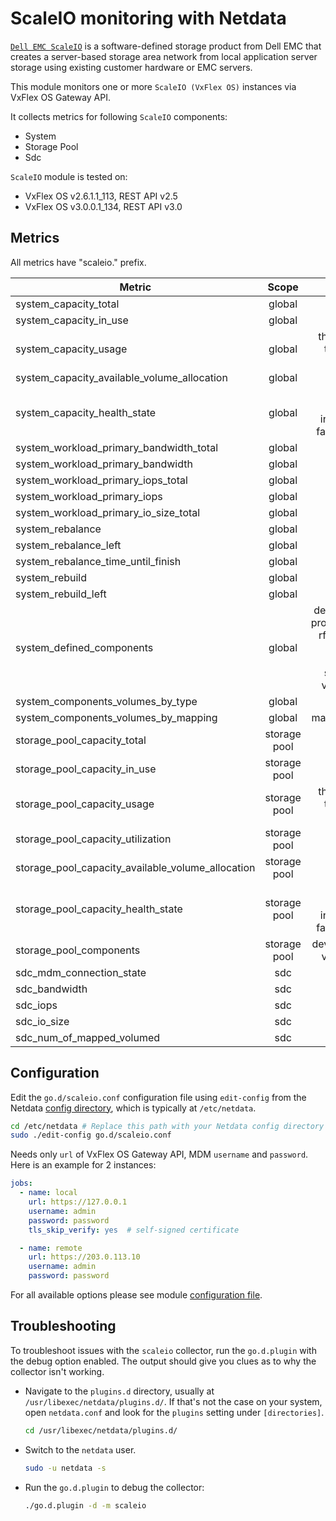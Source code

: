 <!--
title: "ScaleIO monitoring with Netdata"
description: "Monitor the health and performance of ScaleIO storage with zero configuration, per-second metric granularity, and interactive visualizations."
custom_edit_url: "https://github.com/netdata/go.d.plugin/edit/master/modules/scaleio/README.md"
sidebar_label: "ScaleIO"
learn_status: "Published"
learn_topic_type: "References"
learn_rel_path: "Integrations/Monitor/Storage"
-->

# ScaleIO monitoring with Netdata

[`Dell EMC ScaleIO`](https://www.dellemc.com/en-us/storage/data-storage/software-defined-storage.htm) is a
software-defined storage product from Dell EMC that creates a server-based storage area network from local application
server storage using existing customer hardware or EMC servers.

This module monitors one or more `ScaleIO (VxFlex OS)` instances via VxFlex OS Gateway API.

It collects metrics for following `ScaleIO` components:

- System
- Storage Pool
- Sdc

`ScaleIO` module is tested on:

- VxFlex OS v2.6.1.1_113, REST API v2.5
- VxFlex OS v3.0.0.1_134, REST API v3.0

## Metrics

All metrics have "scaleio." prefix.

| Metric                                            |    Scope     |                                                  Dimensions                                                   |   Units    |
|---------------------------------------------------|:------------:|:-------------------------------------------------------------------------------------------------------------:|:----------:|
| system_capacity_total                             |    global    |                                                     total                                                     |    KiB     |
| system_capacity_in_use                            |    global    |                                                    in_use                                                     |    KiB     |
| system_capacity_usage                             |    global    |                                thick, decreased, thin, snapshot, spare, unused                                |    KiB     |
| system_capacity_available_volume_allocation       |    global    |                                                   available                                                   |    KiB     |
| system_capacity_health_state                      |    global    |                           protected, degraded, in_maintenance, failed, unavailable                            |    KiB     |
| system_workload_primary_bandwidth_total           |    global    |                                                     total                                                     |   KiB/s    |
| system_workload_primary_bandwidth                 |    global    |                                                  read, write                                                  |   KiB/s    |
| system_workload_primary_iops_total                |    global    |                                                     total                                                     |   iops/s   |
| system_workload_primary_iops                      |    global    |                                                  read, write                                                  |   iops/s   |
| system_workload_primary_io_size_total             |    global    |                                                    io_size                                                    |    KiB     |
| system_rebalance                                  |    global    |                                                  read, write                                                  |   KiB/s    |
| system_rebalance_left                             |    global    |                                                     left                                                      |    KiB     |
| system_rebalance_time_until_finish                |    global    |                                                     time                                                      |  seconds   |
| system_rebuild                                    |    global    |                                                  read, write                                                  |   KiB/s    |
| system_rebuild_left                               |    global    |                                                     left                                                      |    KiB     |
| system_defined_components                         |    global    | devices, fault_sets, protection_domains, rfcache_devices, sdc, sds, snapshots, storage_pools, volumes, vtrees | components |
| system_components_volumes_by_type                 |    global    |                                                  thick, thin                                                  |  volumes   |
| system_components_volumes_by_mapping              |    global    |                                               mapped, unmapped                                                |  volumes   |
| storage_pool_capacity_total                       | storage pool |                                                     total                                                     |    KiB     |
| storage_pool_capacity_in_use                      | storage pool |                                                    in_use                                                     |    KiB     |
| storage_pool_capacity_usage                       | storage pool |                                thick, decreased, thin, snapshot, spare, unused                                |    KiB     |
| storage_pool_capacity_utilization                 | storage pool |                                                     used                                                      | percentage |
| storage_pool_capacity_available_volume_allocation | storage pool |                                                   available                                                   |    KiB     |
| storage_pool_capacity_health_state                | storage pool |                           protected, degraded, in_maintenance, failed, unavailable                            |    KiB     |
| storage_pool_components                           | storage pool |                                      devices, snapshots, volumes, vtrees                                      | components |
| sdc_mdm_connection_state                          |     sdc      |                                                   connected                                                   |  boolean   |
| sdc_bandwidth                                     |     sdc      |                                                  read, write                                                  |   KiB/s    |
| sdc_iops                                          |     sdc      |                                                  read, write                                                  |   iops/s   |
| sdc_io_size                                       |     sdc      |                                                  read, write                                                  |    KiB     |
| sdc_num_of_mapped_volumed                         |     sdc      |                                                    mapped                                                     |  volumes   |

## Configuration

Edit the `go.d/scaleio.conf` configuration file using `edit-config` from the
Netdata [config directory](https://learn.netdata.cloud/docs/configure/nodes), which is typically at `/etc/netdata`.

```bash
cd /etc/netdata # Replace this path with your Netdata config directory
sudo ./edit-config go.d/scaleio.conf
```

Needs only `url` of VxFlex OS Gateway API, MDM `username` and `password`. Here is an example for 2 instances:

```yaml
jobs:
  - name: local
    url: https://127.0.0.1
    username: admin
    password: password
    tls_skip_verify: yes  # self-signed certificate

  - name: remote
    url: https://203.0.113.10
    username: admin
    password: password
```

For all available options please see
module [configuration file](https://github.com/netdata/go.d.plugin/blob/master/config/go.d/scaleio.conf).

## Troubleshooting

To troubleshoot issues with the `scaleio` collector, run the `go.d.plugin` with the debug option enabled. The output
should give you clues as to why the collector isn't working.

- Navigate to the `plugins.d` directory, usually at `/usr/libexec/netdata/plugins.d/`. If that's not the case on
  your system, open `netdata.conf` and look for the `plugins` setting under `[directories]`.

  ```bash
  cd /usr/libexec/netdata/plugins.d/
  ```

- Switch to the `netdata` user.

  ```bash
  sudo -u netdata -s
  ```

- Run the `go.d.plugin` to debug the collector:

  ```bash
  ./go.d.plugin -d -m scaleio
  ```

